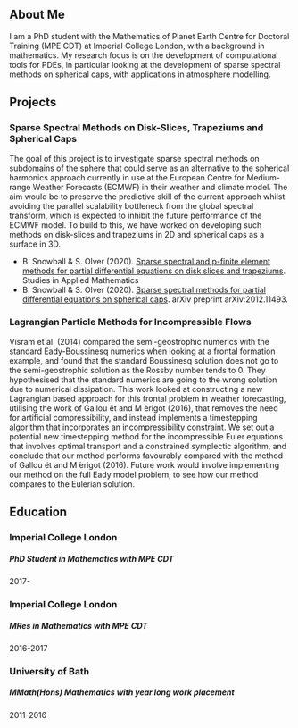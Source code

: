## About Me

I am a PhD student with the Mathematics of Planet Earth Centre for Doctoral Training (MPE CDT) at Imperial College London, with a background in mathematics. My research focus is on the development of computational tools for PDEs, in particular looking at the development of sparse spectral methods on spherical caps, with applications in atmosphere modelling.

## Projects

### Sparse Spectral Methods on Disk-Slices, Trapeziums and Spherical Caps

The goal of this project is to investigate sparse spectral methods on subdomains of the sphere that could serve as an alternative to the spherical harmonics approach currently in use at the European Centre for Medium-range Weather Forecasts (ECMWF) in their weather and climate model. The aim would be to preserve the predictive skill of the current approach whilst avoiding the parallel scalability bottleneck from the global spectral transform, which is expected to inhibit the future performance of the ECMWF model. To build to this, we have worked on developing such methods on disk-slices and trapeziums in 2D and spherical caps as a surface in 3D.

 - B. Snowball & S. Olver (2020). [Sparse spectral and p-finite element methods for partial differential equations on disk slices and trapeziums](https://doi.org/10.1111/sapm.12303). Studies in Applied Mathematics
 - B. Snowball & S. Olver (2020). [Sparse spectral methods for partial differential equations on spherical caps](https://arxiv.org/pdf/2012.11493.pdf). arXiv preprint arXiv:2012.11493.

### Lagrangian Particle Methods for Incompressible Flows

Visram et al. (2014) compared the semi-geostrophic numerics with the standard Eady-Boussinesq numerics when looking at a frontal formation example, and found that the standard Boussinesq solution does not go to the semi-geostrophic solution as the Rossby number tends to 0. They hypothesised that the standard numerics are going to the wrong solution due to numerical dissipation. This work looked at constructing a new Lagrangian based approach for this frontal problem in weather forecasting, utilising the work of Gallou ̈et and M ́erigot (2016), that removes the need for artificial compressibility, and instead implements a timestepping algorithm that incorporates an incompressibility constraint. We set out a potential new timestepping method for the incompressible Euler equations that involves optimal transport and a constrained symplectic algorithm, and conclude that our method performs favourably compared with the method of Gallou ̈et and M ́erigot (2016). Future work would involve implementing our method on the full Eady model problem, to see how our method compares to the Eulerian solution.

## Education

### Imperial College London
##### PhD Student in Mathematics with MPE CDT
2017-

### Imperial College London
##### MRes in Mathematics with MPE CDT
2016-2017

### University of Bath
##### MMath(Hons) Mathematics with year long work placement
2011-2016
